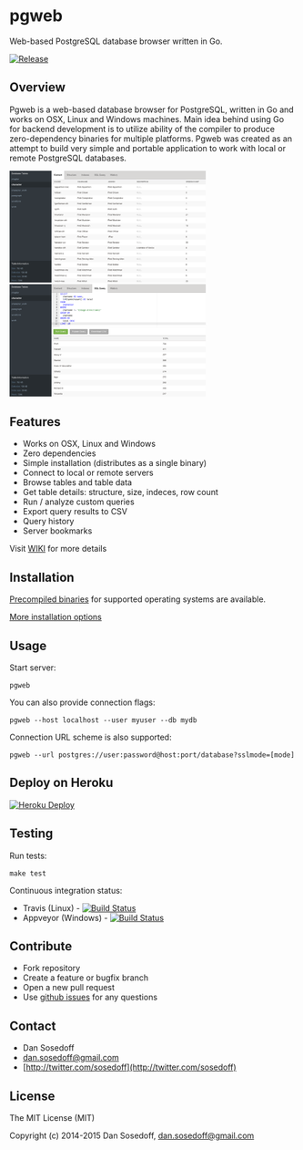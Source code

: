 # pgweb

Web-based PostgreSQL database browser written in Go.

[![Release](https://img.shields.io/github/release/sosedoff/pgweb.svg)](https://github.com/sosedoff/pgweb/releases)

## Overview

Pgweb is a web-based database browser for PostgreSQL, written in Go and works
on OSX, Linux and Windows machines. Main idea behind using Go for backend development
is to utilize ability of the compiler to produce zero-dependency binaries for 
multiple platforms. Pgweb was created as an attempt to build very simple and portable
application to work with local or remote PostgreSQL databases.

<img src="screenshots/browse.png" width="345px" />
<img src="screenshots/query.png" width="345px" />

## Features

- Works on OSX, Linux and Windows
- Zero dependencies
- Simple installation (distributes as a single binary)
- Connect to local or remote servers
- Browse tables and table data
- Get table details: structure, size, indeces, row count
- Run / analyze custom queries
- Export query results to CSV
- Query history
- Server bookmarks

Visit [WIKI](https://github.com/sosedoff/pgweb/wiki) for more details

## Installation

[Precompiled binaries](https://github.com/sosedoff/pgweb/releases) for supported 
operating systems are available.

[More installation options](https://github.com/sosedoff/pgweb/wiki/Installation)

## Usage

Start server:

```
pgweb
```

You can also provide connection flags:

```
pgweb --host localhost --user myuser --db mydb
```

Connection URL scheme is also supported:

```
pgweb --url postgres://user:password@host:port/database?sslmode=[mode]
```

## Deploy on Heroku

[![Heroku Deploy](https://www.herokucdn.com/deploy/button.png)](https://heroku.com/deploy?template=https://github.com/sosedoff/pgweb)

## Testing

Run tests:

```
make test
```

Continuous integration status:

- Travis (Linux) - [![Build Status](https://img.shields.io/travis/sosedoff/pgweb.svg)](https://travis-ci.org/sosedoff/pgweb)
- Appveyor (Windows) - [![Build Status](https://img.shields.io/appveyor/ci/sosedoff/pgweb.svg)](https://ci.appveyor.com/project/sosedoff/pgweb)

## Contribute

- Fork repository
- Create a feature or bugfix branch
- Open a new pull request
- Use [github issues](https://github.com/sosedoff/pgweb/issues) for any questions

## Contact

- Dan Sosedoff
- [dan.sosedoff@gmail.com](mailto:dan.sosedoff@gmail.com)
- [http://twitter.com/sosedoff](http://twitter.com/sosedoff)

## License

The MIT License (MIT)

Copyright (c) 2014-2015 Dan Sosedoff, <dan.sosedoff@gmail.com>
